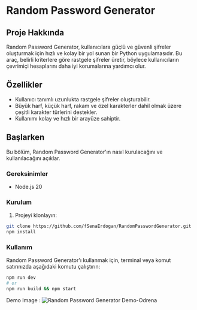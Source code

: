 # Random Password Generator

## Proje Hakkında

Random Password Generator, kullanıcılara güçlü ve güvenli şifreler oluşturmak için hızlı ve kolay bir yol sunan bir Python uygulamasıdır. Bu araç, belirli kriterlere göre rastgele şifreler üretir, böylece kullanıcıların çevrimiçi hesaplarını daha iyi korumalarına yardımcı olur.

## Özellikler

- Kullanıcı tanımlı uzunlukta rastgele şifreler oluşturabilir.
- Büyük harf, küçük harf, rakam ve özel karakterler dahil olmak üzere çeşitli karakter türlerini destekler.
- Kullanımı kolay ve hızlı bir arayüze sahiptir.

## Başlarken

Bu bölüm, Random Password Generator'ın nasıl kurulacağını ve kullanılacağını açıklar.

### Gereksinimler

- Node.js 20

### Kurulum

1. Projeyi klonlayın:
```bash
git clone https://github.com/fSenaErdogan/RandomPasswordGenerator.git
npm install
```

### Kullanım

Random Password Generator'ı kullanmak için, terminal veya komut satırınızda aşağıdaki komutu çalıştırın:

```bash
npm run dev
# or
npm run build && npm start
```


Demo Image :
![Random Password Generator Demo-Odrena](https://i.hizliresim.com/i5xty7m.png)

